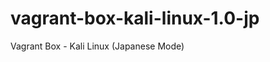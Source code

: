 vagrant-box-kali-linux-1.0-jp
=============================

Vagrant Box - Kali Linux (Japanese Mode)
